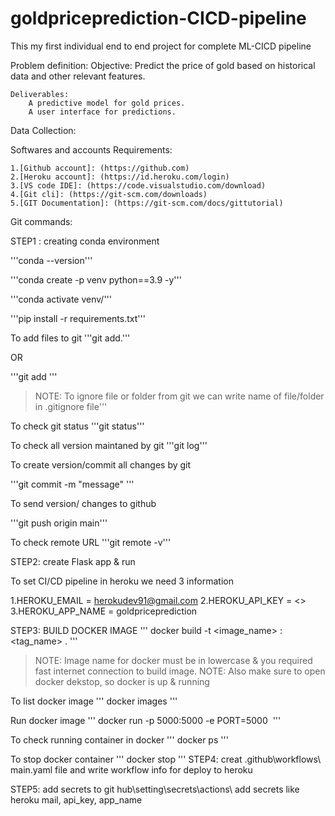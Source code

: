 # goldpriceprediction-CICD-pipeline
This my first individual end to end project for complete ML-CICD pipeline

Problem definition:
    Objective: Predict the price of gold based on historical data and other relevant features.

    Deliverables: 
        A predictive model for gold prices.
        A user interface for predictions.

Data Collection:



Softwares and accounts Requirements:

    1.[Github account]: (https://github.com)
    2.[Heroku account]: (https://id.heroku.com/login) 
    3.[VS code IDE]: (https://code.visualstudio.com/download)
    4.[Git cli]: (https://git-scm.com/downloads)
    5.[GIT Documentation]: (https://git-scm.com/docs/gittutorial)

Git commands:

STEP1 : creating conda environment

'''conda --version'''

'''conda create -p venv python==3.9 -y'''

'''conda activate venv/'''

'''pip install -r requirements.txt'''

To add files to git 
'''git add.'''

OR

'''git add <file name>'''

> NOTE: To ignore file or folder from git we can write name of file/folder in .gitignore file'''

To check git status
'''git status'''

To check all version maintaned by git
'''git log'''

To create version/commit all changes by git 

'''git commit -m "message" '''

To send version/ changes to github

'''git push origin main'''

To check remote URL
'''git remote -v'''

STEP2: create Flask app & run

To set CI/CD pipeline in heroku we need 3 information

1.HEROKU_EMAIL = herokudev91@gmail.com
2.HEROKU_API_KEY = <>
3.HEROKU_APP_NAME = goldpriceprediction

STEP3: BUILD DOCKER IMAGE
'''
docker build -t <image_name> : <tag_name> .
'''
> NOTE: Image name for docker must be in lowercase & you required fast internet connection to build image. 
> NOTE: Also make sure to open docker dekstop, so docker is up & running

To list docker image
'''
docker images
'''

Run docker image
'''
docker run -p 5000:5000 -e PORT=5000 <IMAGE ID>
'''

To check running container in docker 
'''
docker ps
'''

To stop docker container
'''
docker stop <container id>
'''
STEP4: creat .github\workflows\ main.yaml file and write workflow info for deploy to heroku  

STEP5: add secrets to git hub\setting\secrets\actions\ add secrets like heroku mail, api_key, app_name



